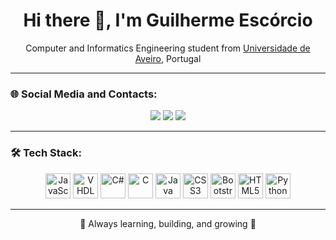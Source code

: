 <h1 align="center">Hi there 👋, I'm Guilherme Escórcio</h1>
<p align="center">Computer and Informatics Engineering student from <a href="https://www.ua.pt">Universidade de Aveiro</a>, Portugal</p>

---

### 🌐 Social Media and Contacts:
<p align="center">
  <a href="https://instagram.com/gui.escorcio"><img src="https://img.shields.io/badge/-Instagram-E4405F?style=flat-square&logo=instagram&logoColor=white"/></a>
  <a href="mailto:guilherme.escorcio@icloud.com"><img src="https://img.shields.io/badge/-Email-D14836?style=flat-square&logo=gmail&logoColor=white"/></a>
  <a><img src="https://img.shields.io/badge/Discord-gui7071-5865F2?style=flat-square&logo=discord&logoColor=white"/></a>
</p>

---

### 🛠️ Tech Stack:
<p align="center">
  <img src="https://encrypted-tbn0.gstatic.com/images?q=tbn:ANd9GcQpq_yo9xfESTe4hzOQPU5ZrB-jy9h2Uj9W5A&s" height="40" alt="JavaScript" />
  <img src="https://avatars.githubusercontent.com/u/21169439?s=280&v=4" height="40" alt="VHDL" />
  <img src="https://cdn.jsdelivr.net/gh/devicons/devicon/icons/csharp/csharp-original.svg" height="40" alt="C#" />
  <img src="https://cdn.jsdelivr.net/gh/devicons/devicon/icons/c/c-original.svg" height="40" alt="C" />
  <img src="https://cdn.jsdelivr.net/gh/devicons/devicon/icons/java/java-original.svg" height="40" alt="Java" />
  <img src="https://cdn.jsdelivr.net/gh/devicons/devicon/icons/css3/css3-original.svg" height="40" alt="CSS3" />
  <img src="https://cdn.jsdelivr.net/gh/devicons/devicon/icons/bootstrap/bootstrap-original.svg" height="40" alt="Bootstrap" />
  <img src="https://cdn.jsdelivr.net/gh/devicons/devicon/icons/html5/html5-original.svg" height="40" alt="HTML5" />
  <img src="https://cdn.jsdelivr.net/gh/devicons/devicon/icons/python/python-original.svg" height="40" alt="Python" />
</p>

---

<p align="center">🧠 Always learning, building, and growing 🚀</p>

